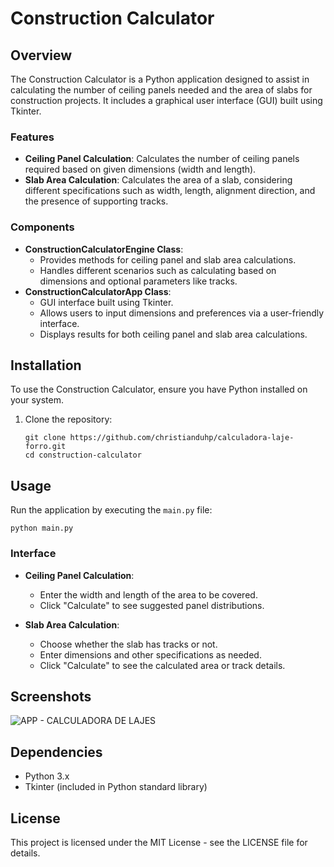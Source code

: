 # Construction Calculator

## Overview

The Construction Calculator is a Python application designed to assist in calculating the number of ceiling panels needed and the area of slabs for construction projects. It includes a graphical user interface (GUI) built using Tkinter.

### Features

- **Ceiling Panel Calculation**: Calculates the number of ceiling panels required based on given dimensions (width and length).
- **Slab Area Calculation**: Calculates the area of a slab, considering different specifications such as width, length, alignment direction, and the presence of supporting tracks.

### Components

- **ConstructionCalculatorEngine Class**:
  - Provides methods for ceiling panel and slab area calculations.
  - Handles different scenarios such as calculating based on dimensions and optional parameters like tracks.
- **ConstructionCalculatorApp Class**:
  - GUI interface built using Tkinter.
  - Allows users to input dimensions and preferences via a user-friendly interface.
  - Displays results for both ceiling panel and slab area calculations.

## Installation

To use the Construction Calculator, ensure you have Python installed on your system.

1. Clone the repository:
   ```
   git clone https://github.com/christianduhp/calculadora-laje-forro.git
   cd construction-calculator
   ```

## Usage

Run the application by executing the `main.py` file:

```
python main.py
```

### Interface

- **Ceiling Panel Calculation**:

  - Enter the width and length of the area to be covered.
  - Click "Calculate" to see suggested panel distributions.

- **Slab Area Calculation**:
  - Choose whether the slab has tracks or not.
  - Enter dimensions and other specifications as needed.
  - Click "Calculate" to see the calculated area or track details.

## Screenshots

![APP - CALCULADORA DE LAJES ](https://user-images.githubusercontent.com/85292359/220915506-294ea264-d7e9-4c56-b4e2-83026854aa49.png#vitrinedev)

## Dependencies

- Python 3.x
- Tkinter (included in Python standard library)

## License

This project is licensed under the MIT License - see the LICENSE file for details.
